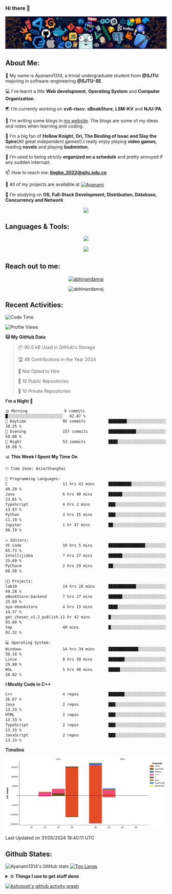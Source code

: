### Hi there 👋

![image](https://github.com/Ayanami1314/Ayanami1314/blob/master/assets/Programming.png)

## **About Me:**

🔭 My name is Ayanami1314, a trivial undergraduate student from **@SJTU** majoring in software-engineering **@SJTU-SE**.

💻 I’ve learnt a litte **Web development**, **Operating System** and **Computer Organization**.

🌏 I’m currently working on **xv6-riscv**, **eBookStore**, **LSM-KV** and **NJU-PA**.

📒 I'm writing some blogs in <a href="https://ayanami1314.github.io/">my website</a>. The blogs are some of my ideas and notes when learning and coding.

📜 I'm a big fan of **Hollow Knight, Ori, The Binding of Issac and Slay the Spire**(All great independent games!).I really enjoy playing **video games**, reading **novels** and playing **badminton**.

🤖 I'm used to being strictly **organized on a schedule** and pretty annoyed if any sudden interrupt.

📫 How to reach me: **lingbo_2022@sjtu.edu.cn**

💬 All of my projects are available at <a href="https://github.com/Ayanami1314" target="blank"><img align="center" src="https://raw.githubusercontent.com/rahuldkjain/github-profile-readme-generator/master/src/images/icons/Social/github.svg" alt="Ayanami" height="30" width="40" /></a>

🌱 I’m studying on **OS, Full-Stack Development, Distribution, Database, Concurrency and Network**

<p align="center">
   <img align="center" src="https://github-readme-streak-stats.herokuapp.com/?user=Ayanami1314&theme=radical&hide_border=true"/>
</p>

## **Languages & Tools:**

<p align="center">
  <a href="https://skillicons.dev">
    <img src="https://skillicons.dev/icons?i=c,cpp,html,css,ts,react,java,python,spring" />
  </a>
</p>
<p align="center">
  <a href="https://skillicons.dev">
    <img src="https://skillicons.dev/icons?i=linux,docker,vim,vscode,git,mongodb,mysql" />
  </a>
</p>

## **Reach out to me:** ️

<p align="center">
<a href="https://Ayanami1314.github.io" target="_blank"><img align="center" src="https://img.shields.io/badge/Website-3b5998?style=flat-square&logo=google-chrome&logoColor=white" alt="abhinandanraj" /></a>
<p align="center"> <img src="https://komarev.com/ghpvc/?username=Ayanami1314&label=Visitors&color=0088cc&style=flat-square" alt="abhinandanraj" /> </p>

## **Recent Activities:**

<!--START_SECTION:waka-->
![Code Time](http://img.shields.io/badge/Code%20Time-697%20hrs%2021%20mins-blue)

![Profile Views](http://img.shields.io/badge/Profile%20Views-10-blue)

**🐱 My GitHub Data** 

> 📦 90.0 kB Used in GitHub's Storage 
 > 
> 🏆 48 Contributions in the Year 2024
 > 
> 🚫 Not Opted to Hire
 > 
> 📜 10 Public Repositories 
 > 
> 🔑 10 Private Repositories 
 > 
**I'm a Night 🦉** 

```text
🌞 Morning                9 commits           █░░░░░░░░░░░░░░░░░░░░░░░░   02.87 % 
🌆 Daytime                95 commits          ████████░░░░░░░░░░░░░░░░░   30.25 % 
🌃 Evening                157 commits         ████████████░░░░░░░░░░░░░   50.00 % 
🌙 Night                  53 commits          ████░░░░░░░░░░░░░░░░░░░░░   16.88 % 
```


📊 **This Week I Spent My Time On** 

```text
🕑︎ Time Zone: Asia/Shanghai

💬 Programming Languages: 
C                        11 hrs 41 mins      ██████████░░░░░░░░░░░░░░░   40.28 % 
Java                     6 hrs 40 mins       ██████░░░░░░░░░░░░░░░░░░░   23.01 % 
TypeScript               4 hrs 2 mins        ███░░░░░░░░░░░░░░░░░░░░░░   13.93 % 
Python                   3 hrs 15 mins       ███░░░░░░░░░░░░░░░░░░░░░░   11.19 % 
Jupyter                  1 hr 47 mins        ██░░░░░░░░░░░░░░░░░░░░░░░   06.19 % 

🔥 Editors: 
VS Code                  19 hrs 5 mins       ████████████████░░░░░░░░░   65.73 % 
Intellijidea             7 hrs 27 mins       ██████░░░░░░░░░░░░░░░░░░░   25.69 % 
PyCharm                  2 hrs 29 mins       ██░░░░░░░░░░░░░░░░░░░░░░░   08.58 % 

🐱‍💻 Projects: 
lab10                    14 hrs 18 mins      ████████████░░░░░░░░░░░░░   49.28 % 
eBookStore-backend       7 hrs 27 mins       ██████░░░░░░░░░░░░░░░░░░░   25.69 % 
aya-ebookstore           4 hrs 13 mins       ████░░░░░░░░░░░░░░░░░░░░░   14.57 % 
get_chosen_v2.2_publish.i1 hr 42 mins        █░░░░░░░░░░░░░░░░░░░░░░░░   05.89 % 
tmp                      40 mins             █░░░░░░░░░░░░░░░░░░░░░░░░   02.32 % 

💻 Operating System: 
Windows                  14 hrs 34 mins      █████████████░░░░░░░░░░░░   50.18 % 
Linux                    8 hrs 39 mins       ███████░░░░░░░░░░░░░░░░░░   29.80 % 
WSL                      5 hrs 48 mins       █████░░░░░░░░░░░░░░░░░░░░   20.02 % 
```

**I Mostly Code in C++** 

```text
C++                      4 repos             ███████░░░░░░░░░░░░░░░░░░   26.67 % 
Java                     2 repos             ███░░░░░░░░░░░░░░░░░░░░░░   13.33 % 
HTML                     2 repos             ███░░░░░░░░░░░░░░░░░░░░░░   13.33 % 
TypeScript               2 repos             ███░░░░░░░░░░░░░░░░░░░░░░   13.33 % 
JavaScript               2 repos             ███░░░░░░░░░░░░░░░░░░░░░░   13.33 % 
```



**Timeline**

![Lines of Code chart](https://raw.githubusercontent.com/Ayanami1314/Ayanami1314/master/assets/bar_graph.png)


 Last Updated on 31/05/2024 18:40:11 UTC
<!--END_SECTION:waka-->

## **Github States:**

![Ayanami1314's GitHub stats](https://github-readme-stats.vercel.app/api?username=Ayanami1314&show_icons=true&bg_color=00000000)
[![Top Langs](https://github-readme-stats.vercel.app/api/top-langs/?username=Ayanami1314&layout=donut)](https://github.com/anuraghazra/github-readme-stats)

<details>
  <summary>⚙️ <b> Things I use to get stuff done</b></summary>
  	<ul>
  	   <li><b>OS:</b> Windows 11 / Ubuntu 22.04(wsl2) / Ubuntu 22.04 </li>
	     <li><b>Laptop:OMEN by HP Laptop</b> </li>
  	   <li><b>Browser: </b> Google Browser</li>
	     <li><b>Code Editor:</b> VSCode / IntelliJ / Pycharm </li>
	     <li><b>To Stay Updated:</b> April 16th 2024</li>
	    <br />
	</ul>
</details>

[![Ashutosh's github activity graph](https://github-readme-activity-graph.vercel.app/graph?username=Ayanami1314&theme=react-dark)](https://github.com/ashutosh00710/github-readme-activity-graph)
